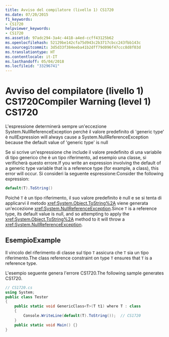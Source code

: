 ```yaml
---
title: Avviso del compilatore (livello 1) CS1720
ms.date: 07/20/2015
f1_keywords:
- CS1720
helpviewer_keywords:
- CS1720
ms.assetid: 97adc294-3a4c-4418-a4ed-ccff43125b62
ms.openlocfilehash: 52129be142cfa75d943c2b3717cbcc243fbb143c
ms.sourcegitcommit: 3d5d33f384eeba41b2dff79d096f47ccc8d8f03d
ms.translationtype: HT
ms.contentlocale: it-IT
ms.lasthandoff: 05/04/2018
ms.locfileid: "33296741"
---
```

# <a name="compiler-warning-level-1-cs1720"></a><span data-ttu-id="bf687-102">Avviso del compilatore (livello 1) CS1720</span><span class="sxs-lookup"><span data-stu-id="bf687-102">Compiler Warning (level 1) CS1720</span></span>
<span data-ttu-id="bf687-103">L'espressione determinerà sempre un'eccezione System.NullReferenceException perché il valore predefinito di 'generic type' è null</span><span class="sxs-lookup"><span data-stu-id="bf687-103">Expression will always cause a System.NullReferenceException because the default value of 'generic type' is null</span></span>  
  
 <span data-ttu-id="bf687-104">Se si scrive un'espressione che include il valore predefinito di una variabile di tipo generico che è un tipo riferimento, ad esempio una classe, si verificherà questo errore.</span><span class="sxs-lookup"><span data-stu-id="bf687-104">If you write an expression involving the default of a generic type variable that is a reference type (for example, a class), this error will occur.</span></span> <span data-ttu-id="bf687-105">Si consideri la seguente espressione:</span><span class="sxs-lookup"><span data-stu-id="bf687-105">Consider the following expression:</span></span>  
  
```csharp  
default(T).ToString()  
```  
  
 <span data-ttu-id="bf687-106">Poiché `T` è un tipo riferimento, il suo valore predefinito è null e se si tenta di applicarvi il metodo <xref:System.Object.ToString%2A> viene generata un'eccezione <xref:System.NullReferenceException>.</span><span class="sxs-lookup"><span data-stu-id="bf687-106">Since `T` is a reference type, its default value is null, and so attempting to apply the <xref:System.Object.ToString%2A> method to it will throw a <xref:System.NullReferenceException>.</span></span>  
  
## <a name="example"></a><span data-ttu-id="bf687-107">Esempio</span><span class="sxs-lookup"><span data-stu-id="bf687-107">Example</span></span>  
 <span data-ttu-id="bf687-108">Il vincolo del riferimento di classe sul tipo `T` assicura che `T` sia un tipo riferimento.</span><span class="sxs-lookup"><span data-stu-id="bf687-108">The class reference constraint on type `T` ensures that `T` is a reference type.</span></span>  
  
 <span data-ttu-id="bf687-109">L'esempio seguente genera l'errore CS1720.</span><span class="sxs-lookup"><span data-stu-id="bf687-109">The following sample generates CS1720.</span></span>  
  
```csharp  
// CS1720.cs  
using System;  
public class Tester   
{  
    public static void GenericClass<T>(T t1) where T : class   
    {  
        Console.WriteLine(default(T).ToString());  // CS1720  
    }  
    public static void Main() {}  
}  
```
